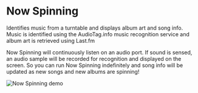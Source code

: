 # Now Spinning
Identifies music from a turntable and displays album art and song info. Music is identified using the AudioTag.info music recognition service and album art is retrieved using Last.fm

Now Spinning will continuously listen on an audio port. If sound is sensed, an audio sample will be recorded for recognition and displayed on the screen. So you can run Now Spinning indefinitely and song info will be updated as new songs and new albums are spinning!

![Now Spinning demo](NowSpinning_demo.gif)
